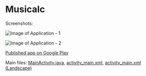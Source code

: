 # Musicalc

Screenshots:

![Image of Application - 1](https://lh3.googleusercontent.com/fD2ntoRN3wHi5jH9q0cvP8oQV7YRlvhuyfqj2KwDQoWCJ-NMG17U5q0L_0JEHxx9LA=w1600-h789-rw)

![Image of Application - 2](https://lh3.googleusercontent.com/DyXtI39PVXcSTJXhAdOxHYJE5V-8GQSwVPU0Wr2wZ78J7Og9_2FYW2FwXK7KeL-6b1Q=w1600-h789-rw)

[Published app on Google Play](https://play.google.com/store/apps/details?id=com.sagar.calculator)

Main files: [MainActivity.java](/app/src/main/java/com/example/calculator/MainActivity.java), [activity_main.xml](/app/src/main/res/layout/activity_main.xml), [activity_main.xml (Landscape)](/app/src/main/res/layout-land/activity_main.xml)